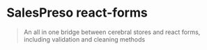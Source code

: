 # SalesPreso react-forms
> An all in one bridge between cerebral stores and react forms,
> including validation and cleaning methods
